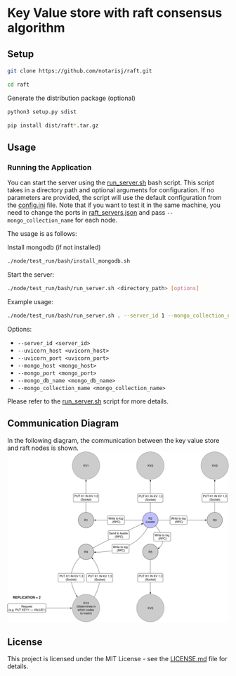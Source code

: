 # Key Value store with raft consensus algorithm

## Setup

```bash
git clone https://github.com/notarisj/raft.git
```

```bash
cd raft
```

Generate the distribution package (optional)
```bash
python3 setup.py sdist
```

```bash
pip install dist/raft*.tar.gz
```

## Usage

### Running the Application
You can start the server using the [run_server.sh](./node/test_run/bash/run_server.sh) bash script. This script takes in a 
directory path and optional arguments for configuration. If no parameters are provided,
the script will use the default configuration from the [config.ini](./node/test_run/config.ini) 
file. Note that if you want to test it in the same machine, you need to change the ports
in [raft_servers.json](./node/test_run/raft_servers.json) and pass `--mongo_collection_name` 
for each node.

The usage is as follows:

Install mongodb (if not installed)
```bash
./node/test_run/bash/install_mongodb.sh
```

Start the server:
```bash
./node/test_run/bash/run_server.sh <directory_path> [options]
```

Example usage:
```bash
./node/test_run/bash/run_server.sh . --server_id 1 --mongo_collection_name raft1
```

Options:

- `--server_id <server_id>`
- `--uvicorn_host <uvicorn_host>`
- `--uvicorn_port <uvicorn_port>`
- `--mongo_host <mongo_host>`
- `--mongo_port <mongo_port>`
- `--mongo_db_name <mongo_db_name>`
- `--mongo_collection_name <mongo_collection_name>`


Please refer to the [run_server.sh](./node/test_run/bash/run_server.sh) script for 
more details.

## Communication Diagram
In the following diagram, the communication between the key value store and raft nodes is shown.
![Communications diagram](./diagram/communication_diagram.svg)


## License

This project is licensed under the MIT License - see the [LICENSE.md](LICENSE) file for details.
